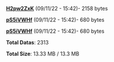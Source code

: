 [**H2pw2ZxK**](/data/H2pw2ZxK.txt) (09/11/22 - 15:42)- 2158 bytes

[**pS5iVWHf**](/data/pS5iVWHf.txt) (09/11/22 - 15:42)- 680 bytes

[**pS5iVWHf**](/data/pS5iVWHf.txt) (09/11/22 - 15:42)- 680 bytes

**Total Datas**: 2313

**Total Size**: 13.33 MB / 13.3 MB
